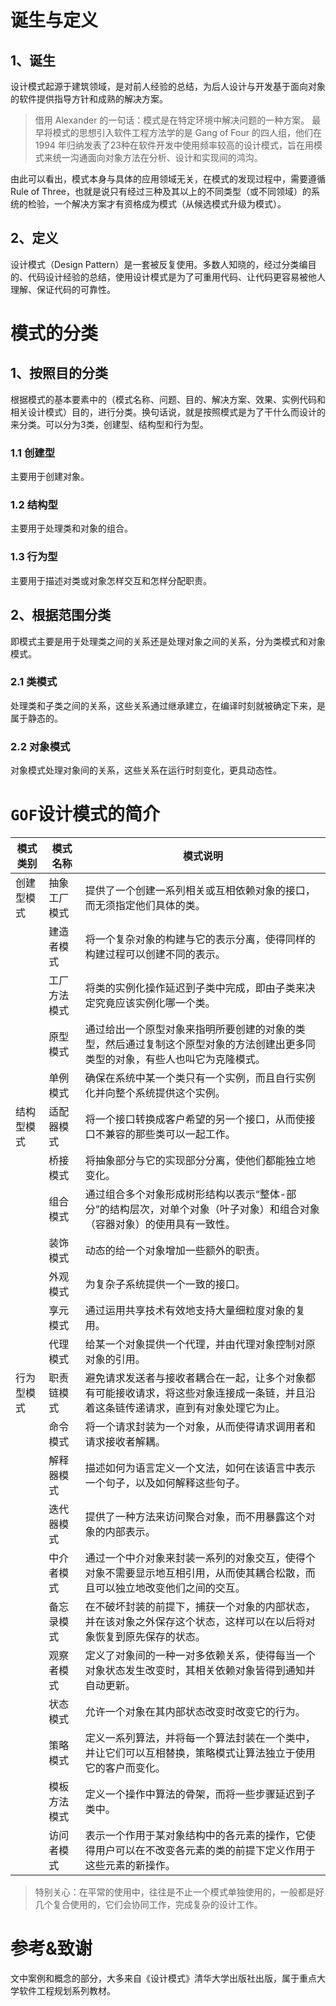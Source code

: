 # 诞生与定义

## 1、诞生

设计模式起源于建筑领域，是对前人经验的总结，为后人设计与开发基于面向对象的软件提供指导方针和成熟的解决方案。 

> 借用 Alexander 的一句话：模式是在特定环境中解决问题的一种方案。
> 最早将模式的思想引入软件工程方法学的是 Gang of Four 的四人组，他们在 1994 年归纳发表了23种在软件开发中使用频率较高的设计模式，旨在用模式来统一沟通面向对象方法在分析、设计和实现间的鸿沟。

由此可以看出，模式本身与具体的应用领域无关，在模式的发现过程中，需要遵循 Rule of Three，也就是说只有经过三种及其以上的不同类型（或不同领域）的系统的检验，一个解决方案才有资格成为模式（从候选模式升级为模式）。

## 2、定义

设计模式（Design Pattern）是一套被反复使用。多数人知晓的，经过分类编目的、代码设计经验的总结，使用设计模式是为了可重用代码、让代码更容易被他人理解、保证代码的可靠性。

# 模式的分类

## 1、按照目的分类

根据模式的基本要素中的（模式名称、问题、目的、解决方案、效果、实例代码和相关设计模式）目的，进行分类。换句话说，就是按照模式是为了干什么而设计的来分类。可以分为3类，创建型、结构型和行为型。

### 1.1 创建型

主要用于创建对象。

### 1.2 结构型

主要用于处理类和对象的组合。

### 1.3 行为型

主要用于描述对类或对象怎样交互和怎样分配职责。

## 2、根据范围分类

即模式主要是用于处理类之间的关系还是处理对象之间的关系，分为类模式和对象模式。

### 2.1 类模式

处理类和子类之间的关系，这些关系通过继承建立，在编译时刻就被确定下来，是属于静态的。

### 2.2 对象模式

对象模式处理对象间的关系，这些关系在运行时刻变化，更具动态性。

# `GOF`设计模式的简介

| 模式类别   | 模式名称     | 模式说明                                                     |
| ---------- | ------------ | ------------------------------------------------------------ |
| 创建型模式 | 抽象工厂模式 | 提供了一个创建一系列相关或互相依赖对象的接口，而无须指定他们具体的类。 |
|            | 建造者模式   | 将一个复杂对象的构建与它的表示分离，使得同样的构建过程可以创建不同的表示。 |
|            | 工厂方法模式 | 将类的实例化操作延迟到子类中完成，即由子类来决定究竟应该实例化哪一个类。 |
|            | 原型模式     | 通过给出一个原型对象来指明所要创建的对象的类型，然后通过复制这个原型对象的方法创建出更多同类型的对象，有些人也叫它为克隆模式。 |
|            | 单例模式     | 确保在系统中某一个类只有一个实例，而且自行实例化并向整个系统提供这个实例。 |
| 结构型模式 | 适配器模式   | 将一个接口转换成客户希望的另一个接口，从而使接口不兼容的那些类可以一起工作。 |
|            | 桥接模式     | 将抽象部分与它的实现部分分离，使他们都能独立地变化。         |
|            | 组合模式     | 通过组合多个对象形成树形结构以表示“整体-部分”的结构层次，对单个对象（叶子对象）和组合对象（容器对象）的使用具有一致性。 |
|            | 装饰模式     | 动态的给一个对象增加一些额外的职责。                         |
|            | 外观模式     | 为复杂子系统提供一个一致的接口。                             |
|            | 享元模式     | 通过运用共享技术有效地支持大量细粒度对象的复用。             |
|            | 代理模式     | 给某一个对象提供一个代理，并由代理对象控制对原对象的引用。   |
| 行为型模式 | 职责链模式   | 避免请求发送者与接收者耦合在一起，让多个对象都有可能接收请求，将这些对象连接成一条链，并且沿着这条链传递请求，直到有对象处理它为止。 |
|            | 命令模式     | 将一个请求封装为一个对象，从而使得请求调用者和请求接收者解耦。 |
|            | 解释器模式   | 描述如何为语言定义一个文法，如何在该语言中表示一个句子，以及如何解释这些句子。 |
|            | 迭代器模式   | 提供了一种方法来访问聚合对象，而不用暴露这个对象的内部表示。 |
|            | 中介者模式   | 通过一个中介对象来封装一系列的对象交互，使得个对象不需要显示地互相引用，从而使其耦合松散，而且可以独立地改变他们之间的交互。 |
|            | 备忘录模式   | 在不破坏封装的前提下，捕获一个对象的内部状态，并在该对象之外保存这个状态，这样可以在以后将对象恢复到原先保存的状态。 |
|            | 观察者模式   | 定义了对象间的一种一对多依赖关系，使得每当一个对象状态发生改变时，其相关依赖对象皆得到通知并自动更新。 |
|            | 状态模式     | 允许一个对象在其内部状态改变时改变它的行为。                 |
|            | 策略模式     | 定义一系列算法，并将每一个算法封装在一个类中，并让它们可以互相替换，策略模式让算法独立于使用它的客户而变化。 |
|            | 模板方法模式 | 定义一个操作中算法的骨架，而将一些步骤延迟到子类中。         |
|            | 访问者模式   | 表示一个作用于某对象结构中的各元素的操作，它使得用户可以在不改变各元素的类的前提下定义作用于这些元素的新操作。 |

> 特别关心：在平常的使用中，往往是不止一个模式单独使用的，一般都是好几个复合使用的，它们会协同工作，完成复杂的设计工作。

# 参考&致谢

文中案例和概念的部分，大多来自《设计模式》清华大学出版社出版，属于重点大学软件工程规划系列教材。

